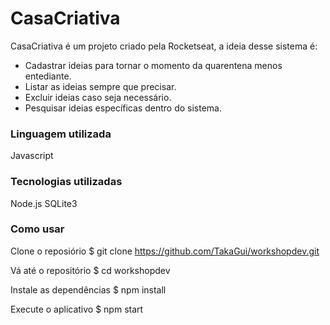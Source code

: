 # CasaCriativa

CasaCriativa é um projeto criado pela Rocketseat, a ideia desse sistema é:

  - Cadastrar ideias para tornar o momento da quarentena menos entediante.
  - Listar as ideias sempre que precisar.
  - Excluir ideias caso seja necessário.
  - Pesquisar ideias específicas dentro do sistema.

### Linguagem utilizada

Javascript

### Tecnologias utilizadas

Node.js
SQLite3

### Como usar

Clone o reposiório
$ git clone https://github.com/TakaGui/workshopdev.git

Vá até o repositório
$ cd workshopdev

Instale as dependências
$ npm install

Execute o aplicativo
$ npm start
